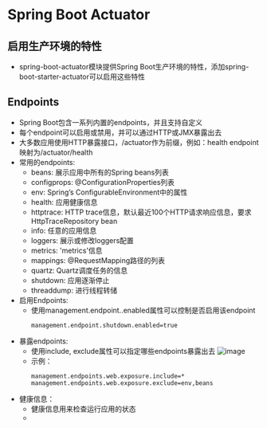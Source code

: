 # Spring Boot Actuator

## 启用生产环境的特性

  - spring-boot-actuator模块提供Spring Boot生产环境的特性，添加spring-boot-starter-actuator可以启用这些特性

## Endpoints

  - Spring Boot包含一系列内置的endpoints，并且支持自定义
  - 每个endpoint可以启用或禁用，并可以通过HTTP或JMX暴露出去
  - 大多数应用使用HTTP暴露接口，/actuator作为前缀，例如：health endpoint映射为/actuator/health
  - 常用的endpoints:
    - beans: 展示应用中所有的Spring beans列表
    - configprops: @ConfigurationProperties列表
    - env: Spring’s ConfigurableEnvironment中的属性
    - health: 应用健康信息
    - httptrace: HTTP trace信息，默认最近100个HTTP请求响应信息，要求HttpTraceRepository bean
    - info: 任意的应用信息
    - loggers: 展示或修改loggers配置
    - metrics: 'metrics'信息
    - mappings: @RequestMapping路径的列表
    - quartz: Quartz调度任务的信息
    - shutdown: 应用逐渐停止
    - threaddump: 进行线程转储
  - 启用Endpoints:
    - 使用management.endpoint.<id>.enabled属性可以控制是否启用该endpoint
      ```
      management.endpoint.shutdown.enabled=true
      ```
  - 暴露endpoints:
    - 使用include, exclude属性可以指定哪些endpoints暴露出去
      ![image](https://user-images.githubusercontent.com/46510621/129752516-effd0a66-a510-478f-93bb-078c2006db63.png)
    - 示例：
      ```
      management.endpoints.web.exposure.include=*
      management.endpoints.web.exposure.exclude=env,beans
      ```
  - 健康信息：
    - 健康信息用来检查运行应用的状态
    - 




